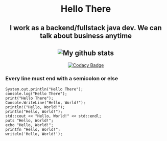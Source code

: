 <div align="center">
<h1>Hello There</h1>

I work as a backend/fullstack java dev. We can talk about business anytime
---
![My github stats](https://github-readme-stats.vercel.app/api?username=Perwollnt&theme=dracula)
---
[![Codacy Badge](https://app.codacy.com/project/badge/Grade/f099cbc224554bdd9bc6c8838d034800)](https://www.codacy.com?utm_source=github.com&amp;utm_medium=referral&amp;utm_content=Perwollnt/skyreflect-plan-slashcommands&amp;utm_campaign=Badge_Grade) 
<!-- [![Maintainability](https://api.codeclimate.com/v1/badges/da35fa3148ae7cb12b24/maintainability)](https://codeclimate.com/github/Perwollnt/welcomer-bot/maintainability) 
// [![Test Coverage](https://api.codeclimate.com/v1/badges/da35fa3148ae7cb12b24/test_coverage)](https://codeclimate.com/github/Perwollnt/welcomer-bot/test_coverage) -->
</div>

<h3>Every line must end with a semicolon or else</h3>

```
System.out.println("Hello There");
console.log("Hello There");
print("Hello There");
Console.WriteLine("Hello, World!");
println!("Hello, World!");
println("Hello, World!");
std::cout << "Hello, World!" << std::endl;
puts "Hello, World!";
echo "Hello, World!";
printfn "Hello, World!";
writeln('Hello, World!');
```

